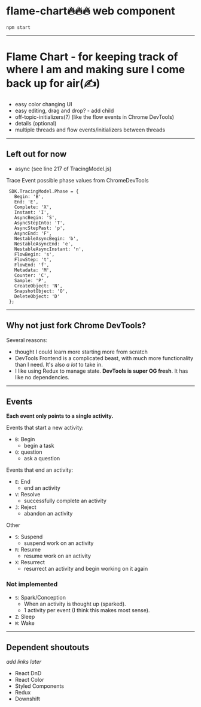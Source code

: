 # flame-chart🔥🔥🔥 web component

```
npm start
```

---

# Flame Chart - for keeping track of where I am and making sure I come back up for air(✍️)

* easy color changing UI
* easy editing, drag and drop? - add child
* off-topic-initializers(?) (like the flow events in Chrome DevTools)
* details (optional)
* multiple threads and flow events/initializers between threads

---

## Left out for now

* async (see line 217 of TracingModel.js)

Trace Event possible phase values from ChromeDevTools

```
 SDK.TracingModel.Phase = {
   Begin: 'B',
   End: 'E',
   Complete: 'X',
   Instant: 'I',
   AsyncBegin: 'S',
   AsyncStepInto: 'T',
   AsyncStepPast: 'p',
   AsyncEnd: 'F',
   NestableAsyncBegin: 'b',
   NestableAsyncEnd: 'e',
   NestableAsyncInstant: 'n',
   FlowBegin: 's',
   FlowStep: 't',
   FlowEnd: 'f',
   Metadata: 'M',
   Counter: 'C',
   Sample: 'P',
   CreateObject: 'N',
   SnapshotObject: 'O',
   DeleteObject: 'D'
 };
```

---

## Why not just fork Chrome DevTools?

Several reasons:

* thought I could learn more starting more from scratch
* DevTools Frontend is a complicated beast, with much more functionality than I need. It's also _a lot_ to take in.
* I like using Redux to manage state. **DevTools is super OG fresh**. It has like no dependencies.

---

## Events

**Each event only points to a single activity.**

Events that start a new activity:

* `B`: Begin
  * begin a task
* `Q`: question
  * ask a question

Events that end an activity:

* `E`: End
  * end an activity
* `V`: Resolve
  * successfully complete an activity
* `J`: Reject
  * abandon an activity

Other

* `S`: Suspend
  * suspend work on an activity
* `R`: Resume
  * resume work on an activity
* `X`: Resurrect
  * resurrect an activity and begin working on it again

### Not implemented

* `S`: Spark/Conception
  * When an activity is thought up (sparked).
  * 1 activity per event (I think this makes most sense).
* `Z`: Sleep
* `W`: Wake

---

## Dependent shoutouts

_add links later_

* React DnD
* React Color
* Styled Components
* Redux
* Downshift

